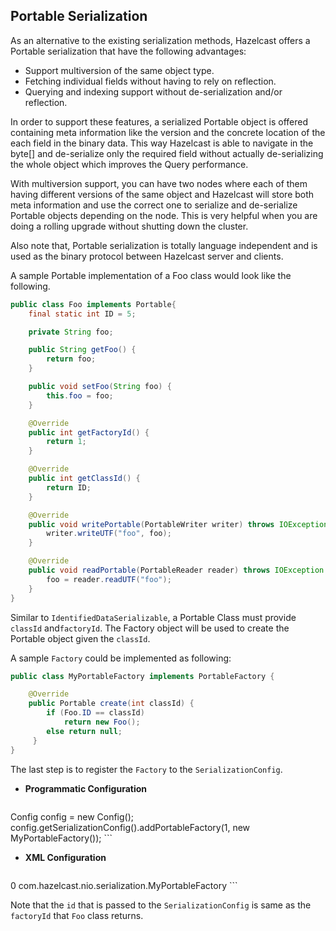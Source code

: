


## Portable Serialization

As an alternative to the existing serialization methods, Hazelcast offers a Portable serialization that have the following advantages:

-   Support multiversion of the same object type.
-   Fetching individual fields without having to rely on reflection.
-   Querying and indexing support without de-serialization and/or reflection.

In order to support these features, a serialized Portable object is offered containing meta information like the version and the concrete location of the each field in the binary data. This way Hazelcast is able to navigate in the byte[] and de-serialize only the required field without actually de-serializing the whole object which improves the Query performance.

With multiversion support, you can have two nodes where each of them having different versions of the same object and Hazelcast will store both meta information and use the correct one to serialize and de-serialize Portable objects depending on the node. This is very helpful when you are doing a rolling upgrade without shutting down the cluster.

Also note that, Portable serialization is totally language independent and is used as the binary protocol between Hazelcast server and clients.

A sample Portable implementation of a Foo class would look like the following.

```java
public class Foo implements Portable{
    final static int ID = 5;

    private String foo;

    public String getFoo() {
        return foo;
    }

    public void setFoo(String foo) {
        this.foo = foo;
    }

    @Override
    public int getFactoryId() {
        return 1;
    }

    @Override
    public int getClassId() {
        return ID;
    }

    @Override
    public void writePortable(PortableWriter writer) throws IOException {
        writer.writeUTF("foo", foo);
    }

    @Override
    public void readPortable(PortableReader reader) throws IOException {
        foo = reader.readUTF("foo");
    }
}        
```

Similar to `IdentifiedDataSerializable`, a Portable Class must provide `classId` and`factoryId`. The Factory object will be used to create the Portable object given the `classId`.

A sample `Factory` could be implemented as following:

```java
public class MyPortableFactory implements PortableFactory {

    @Override
    public Portable create(int classId) {
        if (Foo.ID == classId)
            return new Foo();
        else return null;
     }
}            
```

The last step is to register the `Factory` to the `SerializationConfig`.

-	**Programmatic Configuration**

	```java
Config config = new Config();
config.getSerializationConfig().addPortableFactory(1, new MyPortableFactory());
                ```

-	**XML Configuration**

	```xml
<hazelcast>
    <serialization>
        <portable-version>0</portable-version>
        <portable-factories>
            <portable-factory factory-id="1">com.hazelcast.nio.serialization.MyPortableFactory</portable-factory>
        </portable-factories>
    </serialization>
</hazelcast>               
```

Note that the `id` that is passed to the `SerializationConfig` is same as the `factoryId` that `Foo` class returns.


